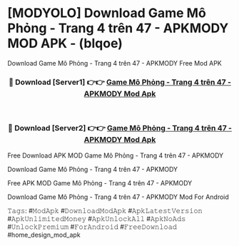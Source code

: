 # [MODYOLO] Download Game Mô Phỏng - Trang 4 trên 47 - APKMODY MOD APK - (blqoe)
Download Game Mô Phỏng - Trang 4 trên 47 - APKMODY Free Mod APK

<div align="center">
<h3>🔴 Download [Server1] 👉👉 <a href="https://apk-comot.site?title=Game_Mô_Phỏng_-_Trang_4_trên_47_-_APKMODY">Game Mô Phỏng - Trang 4 trên 47 - APKMODY Mod Apk</a></h3><br>

<h3>🔴 Download [Server2] 👉👉 <a href="https://apk-comot.site?title=Game_Mô_Phỏng_-_Trang_4_trên_47_-_APKMODY">Game Mô Phỏng - Trang 4 trên 47 - APKMODY Mod Apk</a></h3>
</div>


Free Download APK MOD Game Mô Phỏng - Trang 4 trên 47 - APKMODY

Download Game Mô Phỏng - Trang 4 trên 47 - APKMODY 

Free APK MOD Game Mô Phỏng - Trang 4 trên 47 - APKMODY 

Download Game Mô Phỏng - Trang 4 trên 47 - APKMODY Mod For Android

𝚃𝚊𝚐𝚜: #𝙼𝚘𝚍𝙰𝚙𝚔 #𝙳𝚘𝚠𝚗𝚕𝚘𝚊𝚍𝙼𝚘𝚍𝙰𝚙𝚔 #𝙰𝚙𝚔𝙻𝚊𝚝𝚎𝚜𝚝𝚅𝚎𝚛𝚜𝚒𝚘𝚗 #𝙰𝚙𝚔𝚄𝚗𝚕𝚒𝚖𝚒𝚝𝚎𝚍𝙼𝚘𝚗𝚎𝚢 #𝙰𝚙𝚔𝚄𝚗𝚕𝚘𝚌𝚔𝙰𝚕𝚕 #𝙰𝚙𝚔𝙽𝚘𝙰𝚍𝚜 #𝚄𝚗𝚕𝚘𝚌𝚔𝙿𝚛𝚎𝚖𝚒𝚞𝚖 #𝙵𝚘𝚛𝙰𝚗𝚍𝚛𝚘𝚒𝚍 #𝙵𝚛𝚎𝚎𝙳𝚘𝚠𝚗𝚕𝚘𝚊𝚍 #home_design_mod_apk